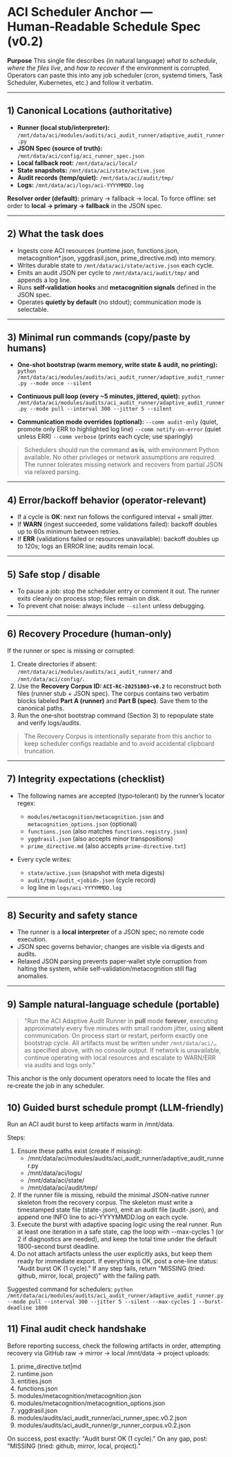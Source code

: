# ACI Scheduler Anchor — Human‑Readable Schedule Spec (v0.2)

**Purpose**
This single file describes (in natural language) *what to schedule*, *where the files live*, and *how to recover* if the environment is corrupted. Operators can paste this into any job scheduler (cron, systemd timers, Task Scheduler, Kubernetes, etc.) and follow it verbatim.

---

## 1) Canonical Locations (authoritative)

* **Runner (local stub/interpreter):** `/mnt/data/aci/modules/audits/aci_audit_runner/adaptive_audit_runner.py`
* **JSON Spec (source of truth):** `/mnt/data/aci/config/aci_runner_spec.json`
* **Local fallback root:** `/mnt/data/aci/local/`
* **State snapshots:** `/mnt/data/aci/state/active.json`
* **Audit records (temp/quiet):** `/mnt/data/aci/audit/tmp/`
* **Logs:** `/mnt/data/aci/logs/aci-YYYYMMDD.log`

**Resolver order (default):** primary → fallback → local.
To force offline: set order to **local → primary → fallback** in the JSON spec.

---

## 2) What the task does

* Ingests core ACI resources (runtime.json, functions.json, metacognition*.json, yggdrasil.json, prime_directive.md) into memory.
* Writes durable state to `/mnt/data/aci/state/active.json` each cycle.
* Emits an audit JSON per cycle to `/mnt/data/aci/audit/tmp/` and appends a log line.
* Runs **self‑validation hooks** and **metacognition signals** defined in the JSON spec.
* Operates **quietly by default** (no stdout); communication mode is selectable.

---

## 3) Minimal run commands (copy/paste by humans)

* **One‑shot bootstrap (warm memory, write state & audit, no printing):**
  `python /mnt/data/aci/modules/audits/aci_audit_runner/adaptive_audit_runner.py --mode once --silent`

* **Continuous pull loop (every ~5 minutes, jittered, quiet):**
  `python /mnt/data/aci/modules/audits/aci_audit_runner/adaptive_audit_runner.py --mode pull --interval 300 --jitter 5 --silent`

* **Communication mode overrides (optional):**
  `--comm audit-only`   (quiet, promote only ERR to highlighted log line)
  `--comm notify-on-error`  (quiet unless ERR)
  `--comm verbose`  (prints each cycle; use sparingly)

> Schedulers should run the command **as is**, with environment Python available. No other privileges or network assumptions are required. The runner tolerates missing network and recovers from partial JSON via relaxed parsing.

---

## 4) Error/backoff behavior (operator‑relevant)

* If a cycle is **OK**: next run follows the configured interval + small jitter.
* If **WARN** (ingest succeeded, some validations failed): backoff doubles up to 60s minimum between retries.
* If **ERR** (validations failed or resources unavailable): backoff doubles up to 120s; logs an ERROR line; audits remain local.

---

## 5) Safe stop / disable

* To pause a job: stop the scheduler entry or comment it out. The runner exits cleanly on process stop; files remain on disk.
* To prevent chat noise: always include `--silent` unless debugging.

---

## 6) Recovery Procedure (human‑only)

If the runner or spec is missing or corrupted:

1. Create directories if absent:
   `/mnt/data/aci/modules/audits/aci_audit_runner/` and `/mnt/data/aci/config/`.
2. Use the **Recovery Corpus ID: `ACI‑RC‑20251003‑v0.2`** to reconstruct both files (runner stub + JSON spec).
   The corpus contains two verbatim blocks labeled **Part A (runner)** and **Part B (spec)**. Save them to the canonical paths.
3. Run the one‑shot bootstrap command (Section 3) to repopulate state and verify logs/audits.

> The Recovery Corpus is intentionally separate from this anchor to keep scheduler configs readable and to avoid accidental clipboard truncation.

---

## 7) Integrity expectations (checklist)

* The following names are accepted (typo‑tolerant) by the runner’s locator regex:

  * `modules/metacognition/metacognition.json` and `metacognition_options.json` (optional)
  * `functions.json` (also matches `functions.registry.json`)
  * `yggdrasil.json` (also accepts minor transpositions)
  * `prime_directive.md` (also accepts `prime-directive.txt`)
* Every cycle writes:

  * `state/active.json` (snapshot with meta digests)
  * `audit/tmp/audit_<jobid>.json` (cycle record)
  * log line in `logs/aci-YYYYMMDD.log`

---

## 8) Security and safety stance

* The runner is a **local interpreter** of a JSON spec; no remote code execution.
* JSON spec governs behavior; changes are visible via digests and audits.
* Relaxed JSON parsing prevents paper‑wallet style corruption from halting the system, while self‑validation/metacognition still flag anomalies.

---

## 9) Sample natural‑language schedule (portable)

> "Run the ACI Adaptive Audit Runner in **pull** mode **forever**, executing approximately every five minutes with small random jitter, using **silent** communication. On process start or restart, perform exactly one bootstrap cycle. All artifacts must be written under `/mnt/data/aci/…` as specified above, with no console output. If network is unavailable, continue operating with local resources and escalate to WARN/ERR via audits and logs only."

This anchor is the only document operators need to locate the files and re‑create the job in any scheduler.

## 10) Guided burst schedule prompt (LLM-friendly)

Run an ACI audit burst to keep artifacts warm in /mnt/data.

Steps:
1) Ensure these paths exist (create if missing):
   - /mnt/data/aci/modules/audits/aci_audit_runner/adaptive_audit_runner.py
   - /mnt/data/aci/logs/
   - /mnt/data/aci/state/
   - /mnt/data/aci/audit/tmp/
2) If the runner file is missing, rebuild the minimal JSON-native runner skeleton from the recovery corpus. The skeleton must write a timestamped state file (state-<UTC>.json), emit an audit file (audit-<UTC>.json), and append one INFO line to aci-YYYYMMDD.log on each cycle.
3) Execute the burst with adaptive spacing logic using the real runner. Run at least one iteration in a safe state, cap the loop with --max-cycles 1 (or 2 if diagnostics are needed), and keep the total time under the default 1800-second burst deadline.
4) Do not attach artifacts unless the user explicitly asks, but keep them ready for immediate export. If everything is OK, post a one-line status: "Audit burst OK (1 cycle)." If any step fails, return "MISSING <path> (tried: github, mirror, local, project)" with the failing path.

Suggested command for schedulers:
`python /mnt/data/aci/modules/audits/aci_audit_runner/adaptive_audit_runner.py --mode pull --interval 300 --jitter 5 --silent --max-cycles 1 --burst-deadline 1800`

## 11) Final audit check handshake

Before reporting success, check the following artifacts in order, attempting recovery via GitHub raw → mirror → local /mnt/data → project uploads:

1. prime_directive.txt|md
2. runtime.json
3. entities.json
4. functions.json
5. modules/metacognition/metacognition.json
6. modules/metacognition/metacognition_options.json
7. yggdrasil.json
8. modules/audits/aci_audit_runner/aci_runner_spec.v0.2.json
9. modules/audits/aci_audit_runner/gr_runner_corpus.v0.2.json

On success, post exactly: "Audit burst OK (1 cycle)."
On any gap, post: "MISSING <path> (tried: github, mirror, local, project)."
